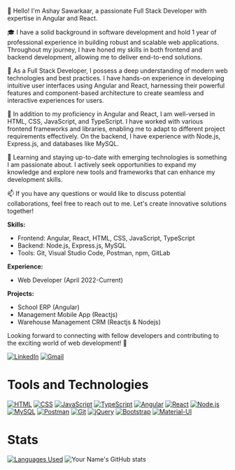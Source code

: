 👋 Hello! I'm Ashay Sawarkaar, a passionate Full Stack Developer with expertise in Angular and React. 

🎓 I have a solid background in software development and hold 1 year of professional experience in building robust and scalable web applications. Throughout my journey, I have honed my skills in both frontend and backend development, allowing me to deliver end-to-end solutions.

💼 As a Full Stack Developer, I possess a deep understanding of modern web technologies and best practices. I have hands-on experience in developing intuitive user interfaces using Angular and React, harnessing their powerful features and component-based architecture to create seamless and interactive experiences for users.

🔨 In addition to my proficiency in Angular and React, I am well-versed in HTML, CSS, JavaScript, and TypeScript. I have worked with various frontend frameworks and libraries, enabling me to adapt to different project requirements effectively. On the backend, I have experience with Node.js, Express.js, and databases like MySQL.

🌱 Learning and staying up-to-date with emerging technologies is something I am passionate about. I actively seek opportunities to expand my knowledge and explore new tools and frameworks that can enhance my development skills.


📫 If you have any questions or would like to discuss potential collaborations, feel free to reach out to me. Let's create innovative solutions together!

**Skills:**
- Frontend: Angular, React, HTML, CSS, JavaScript, TypeScript
- Backend: Node.js, Express.js, MySQL
- Tools: Git, Visual Studio Code, Postman, npm, GitLab

**Experience:**
- Web Developer (April 2022-Current)

**Projects:**
- School ERP (Angular)
- Management Mobile App (Reactjs)
- Warehouse Management CRM (Reactjs & Nodejs)

Looking forward to connecting with fellow developers and contributing to the exciting world of web development! 🚀

[![LinkedIn](https://img.shields.io/badge/LinkedIn-Profile-blue)](https://www.linkedin.com/in/ashay-sawarkar-8176811b5/)
[![Gmail](https://img.shields.io/badge/Gmail-Email-red)](mailto:dev.ashaysawarkar@gmail.com)

# Tools and Technologies
[![HTML](https://img.shields.io/badge/HTML-Tool-orange?logo=html5)](#)
[![CSS](https://img.shields.io/badge/CSS-Tool-blue?logo=css3)](#)
[![JavaScript](https://img.shields.io/badge/JavaScript-Tool-yellow?logo=javascript)](#)
[![TypeScript](https://img.shields.io/badge/TypeScript-Tool-blue?logo=typescript)](#)
[![Angular](https://img.shields.io/badge/Angular-Tool-red?logo=angular)](#)
[![React](https://img.shields.io/badge/React-Tool-blue?logo=react)](#)
[![Node.js](https://img.shields.io/badge/Node.js-Tool-green?logo=node.js)](#)
[![MySQL](https://img.shields.io/badge/MySQL-Tool-blue?logo=mysql)](#)
[![Postman](https://img.shields.io/badge/Postman-Tool-orange?logo=postman)](#)
[![Git](https://img.shields.io/badge/Git-Tool-red?logo=git)](#)
[![jQuery](https://img.shields.io/badge/jQuery-Tool-blue?logo=jquery)](#)
[![Bootstrap](https://img.shields.io/badge/Bootstrap-Tool-purple?logo=bootstrap)](#)
[![Material-UI](https://img.shields.io/badge/Material--UI-Tool-blue?logo=material-ui)](#)


# Stats
[![Languages Used](https://github-readme-stats.vercel.app/api/top-langs/?username=Ashay10&langs_count=8)](https://github.com/anuraghazra/github-readme-stats)
![Your Name's GitHub stats](https://github-readme-stats.vercel.app/api?username=Ashay10&show_icons=true&count_private=true)


